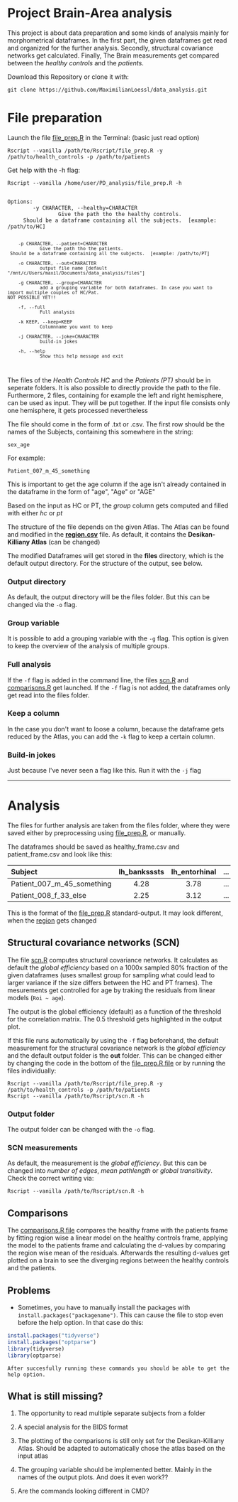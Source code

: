 # Project Brain-Area analysis

This project is about data preparation and some kinds of analysis mainly for morphometrical dataframes. In the first part, the given dataframes get read and organized for the further analysis. Secondly, structural covariance networks get calculated. Finally, The Brain measurements get compared between the <i>healthy controls</i> and the <i>patients</i>.

Download this Repository or clone it with:
```
git clone https://github.com/MaximilianLoessl/data_analysis.git
```

# File preparation
Launch the file [file_prep.R](file_prep.R) in the Terminal:         (basic just read option)

```
Rscript --vanilla /path/to/Rscript/file_prep.R -y /path/to/health_controls -p /path/to/patients
```
Get help with the -h flag:
```
Rscript --vanilla /home/user/PD_analysis/file_prep.R -h
```

<code>
Options:
        -y CHARACTER, --healthy=CHARACTER
                Give the path tho the healthy controls.
     Should be a dataframe containing all the subjects.  [example: /path/to/HC]

        -p CHARACTER, --patient=CHARACTER
                Give the path tho the patients.
     Should be a dataframe containing all the subjects.  [example: /path/to/PT]

        -o CHARACTER, --out=CHARACTER
                output file name [default "/mnt/c/Users/maxil/Documents/data_analysis/files"]

        -g CHARACTER, --group=CHARACTER
                add a grouping variable for both dataframes. In case you want to import multiple couples of HC/Pat.
    NOT POSSIBLE YET!!

        -f, --full
                Full analysis

        -k KEEP, --keep=KEEP
                Columnname you want to keep

        -j CHARACTER, --joke=CHARACTER
                build-in jokes

        -h, --help
                Show this help message and exit

</code>

The files of the <i>Health Controls HC</i> and the <i>Patients (PT)</i> should be in seperate folders. It is also possible to directly provide the path to the file. Furthermore, 2 files, containing for example the left and right hemisphere, can be used as input. They will be put together. If the input file consists only one hemisphere, it gets processed nevertheless

The file should come in the form of .txt or .csv. The first row should be the names of the Subjects, containing this somewhere in the string:

<code>sex_age</code>

For example:

<code>Patient_007_m_45_something</code>

This is important to get the age column if the age isn't already contained in the dataframe in the form of "age", "Age" or "AGE"

Based on the input as HC or PT, the <i>group</i> column gets computed and filled with either <i>hc</i> or <i>pt</i> 

The structure of the file depends on the given Atlas. The Atlas can be found and modified in the <b>[region.csv](region.csv)</b> file. As default, it contains the <b>Desikan-Killiany Atlas</b> (can be changed)

The modified Dataframes will get stored in the <b>files</b> directory, which is the default output directory. For the structure of the output, see below. 

### Output directory
As default, the output directory will be the files folder. But this can be changed via the `-o` flag.

### Group variable
It is possible to add a grouping variable with the `-g` flag. This option is given to keep the overview of the analysis of multiple groups.

### Full analysis
If the `-f` flag is added in the command line, the files [scn.R](scn.R) and [comparisons.R](comparisons.R) get launched. If the `-f` flag is not added, the dataframes only get read into the files folder.

### Keep a column
In the case you don't want to loose a column, because the dataframe gets reduced by the Atlas, you can add the `-k` flag to keep a certain column.

### Build-in jokes
Just because I've never seen a flag like this. Run it with the `-j` flag

---


# Analysis

The files for further analysis are taken from the files folder, where they were saved either by preprocessing using [file_prep.R](file_prep.R), or manually.

The dataframes should be saved as healthy_frame.csv and patient_frame.csv and look like this:

| Subject                     | lh_banksssts | lh_entorhinal |  ...  | age  |
| :---                        |    :----:    |      :---:    | :---: | ---: |
| Patient_007_m_45_something  | 4.28         | 3.78          |  ...  |  45  |
| Patient_008_f_33_else       | 2.25         | 3.12          |  ...  |  33  |

This is the format of the [file_prep.R](file_prep.R) standard-output. It may look different, when the [region](region.csv) gets changed



## Structural covariance networks (SCN)
The file [scn.R](scn.R) computes structural covariance networks. It calculates as default the <i>global efficiency</i> based on a 1000x sampled 80% fraction of the given dataframes (uses smallest group for sampling what could lead to larger variance if the size differs between the HC and PT frames). The mesurements get controlled for age by traking the residuals from linear models (`Roi ~ age`).

The output is the global efficiency (default) as a function of the threshold for the correlation matrix. The 0.5 threshold gets highlighted in the output plot.

If this file runs automatically by using the `-f` flag beforehand, the default measurement for the structural covariance network is the <i>global efficiency</i> and the default output folder is the <b>out</b> folder. This can be changed either by changing the code in the bottom of the [file_prep.R file](file_prep.R) or by running the files individually:

```
Rscript --vanilla /path/to/Rscript/file_prep.R -y /path/to/health_controls -p /path/to/patients
Rscript --vanilla /path/to/Rscript/scn.R -h

```
### Output folder
The output folder can be changed with the `-o` flag.

### SCN measurements
As default, the measurement is the <i>global efficiency</i>. But this can be changed into <i>number of edges</i>, <i>mean pathlength</i> or <i>global transitivity</i>. Check the correct writing via:
```
Rscript --vanilla /path/to/Rscript/scn.R -h
```

## Comparisons
The [comparisons.R file](comparisons.R) compares the healthy frame with the patients frame by fitting region wise a linear model on the healthy controls frame, applying the model to the patients frame and calculating the d-values by comparing the region wise mean of the residuals. Afterwards the resulting d-values get plotted on a brain to see the diverging regions between the healthy controls and the patients.

## Problems

- Sometimes, you have to manually install the packages with <code>install.packages("packagename")</code>. This can cause the file to stop even before the help option. In that case do this:

```R
install.packages("tidyverse")
install.packages("optparse")
library(tidyverse)
library(optparse)
```
    After succesfully running these commands you should be able to get the help option.

## What is still missing?

1. The opportunity to read multiple separate subjects from a folder

2. A special analysis for the BIDS format

3. The plotting of the comparisons is still only set for the Desikan-Killiany Atlas. Should be adapted to automatically chose the atlas based on the input atlas

4. The grouping variable should be implemented better. Mainly in the names of the output plots. And does it even work??

5. Are the commands looking different in CMD?